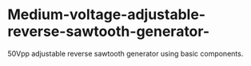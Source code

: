 # Medium-voltage-adjustable-reverse-sawtooth-generator-
50Vpp adjustable reverse sawtooth generator using basic components.
